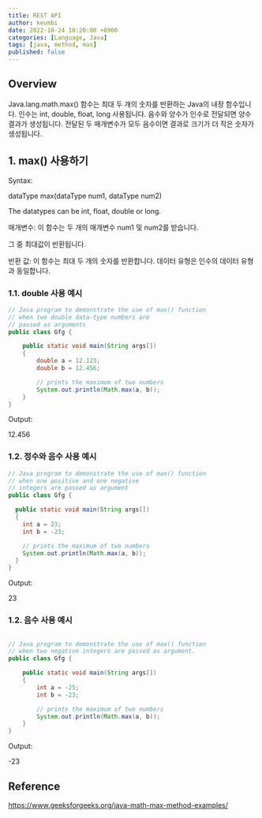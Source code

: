 ```yaml
---
title: REST API
author: keumbi
date: 2022-10-24 10:20:00 +0900
categories: [Language, Java]
tags: [java, method, max]
published: false
---
```


## Overview
Java.lang.math.max() 함수는 최대 두 개의 숫자를 반환하는 Java의 내장 함수입니다.
인수는 int, double, float, long 사용됩니다.
음수와 양수가 인수로 전달되면 양수 결과가 생성됩니다.
전달된 두 매개변수가 모두 음수이면 결과로 크기가 더 작은 숫자가 생성됩니다.


## 1. max() 사용하기
Syntax:

dataType max(dataType num1, dataType num2)

The datatypes can be int, float, double or long.

매개변수: 이 함수는 두 개의 매개변수 num1 및 num2를 받습니다.

그 중 최대값이 반환됩니다.

반환 값: 이 함수는 최대 두 개의 숫자를 반환합니다. 데이터 유형은 인수의 데이터 유형과 동일합니다.


### 1.1. double 사용 예시
```java
// Java program to demonstrate the use of max() function
// when two double data-type numbers are
// passed as arguments
public class Gfg {

    public static void main(String args[])
    {
        double a = 12.123;
        double b = 12.456;

        // prints the maximum of two numbers
        System.out.println(Math.max(a, b));
    }
}
```
Output:

12.456

### 1.2. 정수와 음수 사용 예시
```java
// Java program to demonstrate the use of max() function
// when one positive and one negative
// integers are passed as argument
public class Gfg {

  public static void main(String args[])
  {
    int a = 23;
    int b = -23;

    // prints the maximum of two numbers
    System.out.println(Math.max(a, b));
  }
}
```
Output:

23

### 1.2. 음수 사용 예시
```java

// Java program to demonstrate the use of max() function
// when two negative integers are passed as argument.
public class Gfg {

    public static void main(String args[])
    {
        int a = -25;
        int b = -23;

        // prints the maximum of two numbers
        System.out.println(Math.max(a, b));
    }
}
```
Output:

-23




## Reference
<https://www.geeksforgeeks.org/java-math-max-method-examples/>
